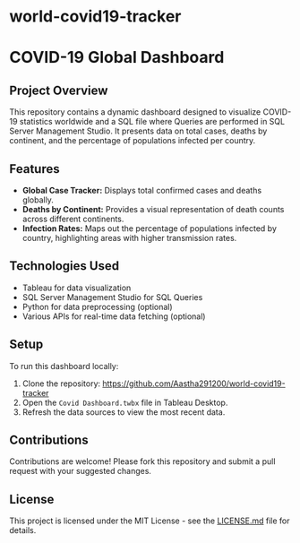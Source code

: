# world-covid19-tracker
# COVID-19 Global Dashboard

## Project Overview
This repository contains a dynamic dashboard designed to visualize COVID-19 statistics worldwide and a SQL file where Queries are performed in SQL Server Management Studio. It presents data on total cases, deaths by continent, and the percentage of populations infected per country.

## Features
- **Global Case Tracker:** Displays total confirmed cases and deaths globally.
- **Deaths by Continent:** Provides a visual representation of death counts across different continents.
- **Infection Rates:** Maps out the percentage of populations infected by country, highlighting areas with higher transmission rates.

## Technologies Used
- Tableau for data visualization
- SQL Server Management Studio for SQL Queries
- Python for data preprocessing (optional)
- Various APIs for real-time data fetching (optional)

## Setup
To run this dashboard locally:
1. Clone the repository:
https://github.com/Aastha291200/world-covid19-tracker
2. Open the `Covid Dashboard.twbx` file in Tableau Desktop.
3. Refresh the data sources to view the most recent data.

## Contributions
Contributions are welcome! Please fork this repository and submit a pull request with your suggested changes.

## License
This project is licensed under the MIT License - see the [LICENSE.md](LICENSE.md) file for details.

